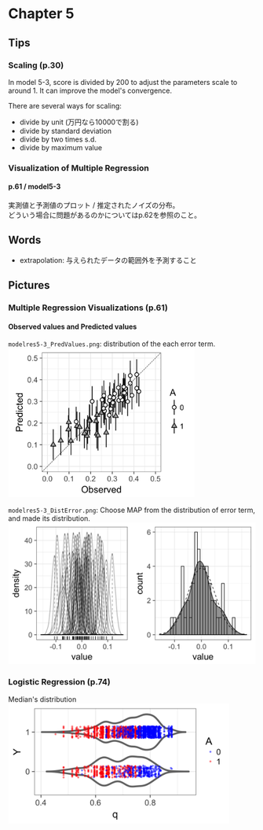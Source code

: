 # Chapter 5

## Tips
### Scaling (p.30)
In model 5-3, score is divided by 200 to adjust the parameters scale to around 1. It can improve the model's convergence.   

There are several ways for scaling:
* divide by unit (万円なら10000で割る)
* divide by standard deviation
* divide by two times s.d.
* divide by maximum value

### Visualization of Multiple Regression
#### p.61 / model5-3
実測値と予測値のプロット / 推定されたノイズの分布。   
どういう場合に問題があるのかについてはp.62を参照のこと。

## Words
* extrapolation: 与えられたデータの範囲外を予測すること

## Pictures
### Multiple Regression Visualizations (p.61)
#### Observed values and Predicted values
`modelres5-3_PredValues.png`: distribution of the each error term.   
<img src="modelres5-3_PredValues.png" width="380">


`modelres5-3_DistError.png`: Choose MAP from the distribution of error term, and made its distribution.   
<img src="modelres5-3_DistError.png" width="640">

### Logistic Regression (p.74)
Median's distribution   
<img src="modelres5-5.png" width="450">
